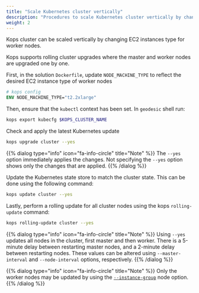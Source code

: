 ```yaml
---
title: "Scale Kubernetes cluster vertically"
description: "Procedures to scale Kubernetes cluster vertically by changing EC2 instance types"
weight: 2
---
```


Kops cluster can be scaled vertically by changing EC2 instances type for worker nodes. 

Kops supports rolling cluster upgrades where the master and worker nodes are upgraded one by one.

First, in the solution `Dockerfile`, update `NODE_MACHINE_TYPE` to reflect the desired EC2 instance type of worker nodes

```dockerfile
# kops config
ENV NODE_MACHINE_TYPE="t2.2xlarge"
```

Then, ensure that the `kubectl` context has been set. In `geodesic` shell run:

```sh
kops export kubecfg $KOPS_CLUSTER_NAME
```

Check and apply the latest Kubernetes update

```sh
kops upgrade cluster --yes
```

{{% dialog type="info" icon="fa-info-circle" title="Note" %}}
The `--yes` option immediately applies the changes. Not specifying the `--yes` option shows only the changes that are applied.
{{% /dialog %}}

Update the Kubernetes state store to match the cluster state. This can be done using the following command:

```sh
kops update cluster --yes
```

Lastly, perform a rolling update for all cluster nodes using the kops `rolling-update` command:

```sh
kops rolling-update cluster --yes
```

{{% dialog type="info" icon="fa-info-circle" title="Note" %}}
Using `--yes` updates all nodes in the cluster, first master and then worker.
There is a 5-minute delay between restarting master nodes, and a 2-minute delay between restarting nodes. 
These values can be altered using `--master-interval` and `--node-interval` options, respectively.
{{% /dialog %}}

{{% dialog type="info" icon="fa-info-circle" title="Note" %}}
Only the worker nodes may be updated by using the [`--instance-group`](https://github.com/kubernetes/kops/blob/master/docs/instance_groups.md) node option.
{{% /dialog %}}
